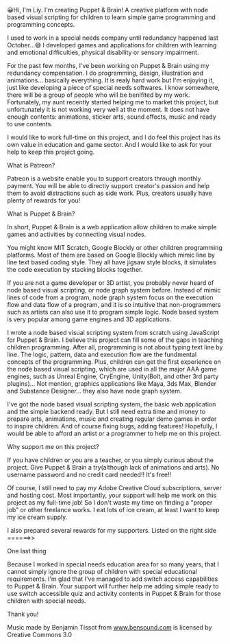 😀Hi, I'm Liy. I'm creating Puppet & Brain! A creative platform with node based visual scripting for children to learn simple game programming and programming concepts.

I used to work in a special needs company until redundancy happened last October...😅 I developed games and applications for children with learning and emotional difficulties, physical disability or sensory impairment.

For the past few months, I've been working on Puppet & Brain using my redundancy compensation. I do programming, design, illustration and animations... basically everything. It is realy hard work but I'm enjoying it, just like developing a piece of special needs softwares. I know somewhere, there will be a group of people who will be benifited by my work. Fortunately, my aunt recently started helping me to market this project, but unfortunately it is not working very well at the moment. It does not have enough contents: animations, sticker arts, sound effects, music and ready to use contents.

I would like to work full-time on this project, and I do feel this project has its own value in education and game sector. And I would like to ask for your help to keep this project going.

What is Patreon?

Patreon is a website enable you to support creators through monthly payment. You will be able to directly support creator's passion and help them to avoid distractions such as side work. Plus, creators usually have plenty of rewards for you! 

What is Puppet & Brain?

In short, Puppet & Brain is a web application allow children to make simple games and activities by connecting visual nodes.

You might know MIT Scratch, Google Blockly or other children programming platforms. Most of them are based on Google Blockly which mimic line by line text based coding style. They all have jigsaw style blocks, it simulates the code execution by stacking blocks together.

If you are not a game developer or 3D artist, you probably never heard of node based visual scripting, or node graph system before. Instead of mimic lines of code from a program, node graph system focus on the execution flow and data flow of a program, and it is so intuitive that non-programmers such as artists can also use it to program simple logic. Node based system is very popular among game engines and 3D applications.

I wrote a node based visual scripting system from scratch using JavaScript for Puppet & Brain. I believe this project can fill some of the gaps in teaching children programming. After all, programming is not about typing text line by line. The logic, pattern, data and execution flow are the fundmental concepts of the programming. Plus, children can get the first experience on the node based visual scripting, which are used in all the major AAA game engines, such as Unreal Engine, CryEngine, Unity(Bolt, and other 3rd party plugins)... Not mention, graphics applications like Maya, 3ds Max, Blender and Substance Designer... they also have node graph system.

I've got the node based visual scripting system, the basic web application and the simple backend ready. But I still need extra time and money to prepare arts, animations, music and creating regular demo games in order to inspire children. And of course fixing bugs, adding features! Hopefully, I would be able to afford an artist or a programmer to help me on this project.

Why support me on this project?

If you have children or you are a teacher, or you simply curious about the project. Give Puppet & Brain a try(although lack of animations and arts). No username password and no credit card needed!! It's free!!

Of course, I still need to pay my Adobe Creative Cloud subscriptions, server and hosting cost. Most importantly, your support will help me work on this project as my full-time job! So I don't waste my time on finding a "proper job" or other freelance works. I eat lots of ice cream, at least I want to keep my ice cream supply.

I also prepared several rewards for my supporters. Listed on the right side ======>>

One last thing

Because I worked in special needs education area for so many years, that I cannot simply ignore the group of children with special educational requirements. I'm glad that I've managed to add switch access capabilities to Puppet & Brain. Your support will further help me adding simple ready to use switch accessible quiz and activity contents in Puppet & Brain for those children with special needs.

Thank you! 

Music made by Benjamin Tissot from www.bensound.com is licensed by Creative Commons 3.0